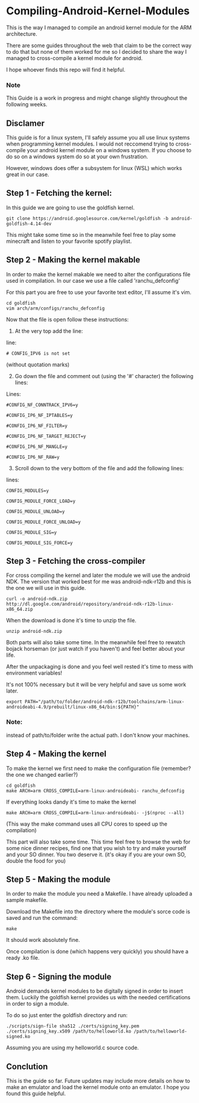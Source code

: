 # Compiling-Android-Kernel-Modules
This is the way I managed to compile an android kernel module for the ARM architecture.

There are some guides throughout the web that claim to be the correct way to do that but none of them worked for me so I decided to share the way I managed to cross-compile a kernel module for android.

I hope whoever finds this repo will find it helpful.

### Note
This Guide is a work in progress and might change slightly throughout the following weeks.

## Disclamer
This guide is for a linux system, I'll safely assume you all use linux systems when programming kernel modules.
I would not reccomend trying to cross-compile your android kernel module on a windows system.
If you choose to do so on a windows system do so at your own frustration.

However, windows does offer a subsystem for linux (WSL) which works great in our case.

## Step 1 - Fetching the kernel:
In this guide we are going to use the goldfish kernel.

    git clone https://android.googlesource.com/kernel/goldfish -b android-goldfish-4.14-dev

This might take some time so in the meanwhile feel free to play some minecraft and listen to your favorite spotify playlist.

## Step 2 - Making the kernel makable
In order to make the kernel makable we need to alter the configurations file used in compilation.
In our case we use a file called 'ranchu_defconfig'

For this part you are free to use your favorite text editor, I'll assume it's vim.

    cd goldfish
    vim arch/arm/configs/ranchu_defconfig

Now that the file is open follow these instructions:

1) At the very top add the line:

line:

    # CONFIG_IPV6 is not set
    
(without quotation marks)

2) Go down the file and comment out (using the '#' character) the following lines:

Lines:
    
    #CONFIG_NF_CONNTRACK_IPV6=y
    
    #CONFIG_IP6_NF_IPTABLES=y
    
    #CONFIG_IP6_NF_FILTER=y
    
    #CONFIG_IP6_NF_TARGET_REJECT=y
    
    #CONFIG_IP6_NF_MANGLE=y
    
    #CONFIG_IP6_NF_RAW=y

3) Scroll down to the very bottom of the file and add the following lines:

lines:
    
    CONFIG_MODULES=y
    
    CONFIG_MODULE_FORCE_LOAD=y
    
    CONFIG_MODULE_UNLOAD=y
    
    CONFIG_MODULE_FORCE_UNLOAD=y
    
    CONFIG_MODULE_SIG=y
    
    CONFIG_MODULE_SIG_FORCE=y

## Step 3 - Fetching the cross-compiler
For cross compiling the kernel and later the module we will use the android NDK.
The version that worked best for me was android-ndk-r12b and this is the one we will use in this guide.


    curl -o android-ndk.zip http://dl.google.com/android/repository/android-ndk-r12b-linux-x86_64.zip


When the download is done it's time to unzip the file.

    unzip android-ndk.zip

Both parts will also take some time. 
In the meanwhile feel free to rewatch bojack horseman (or just watch if you haven't) and feel better about your life.

After the unpackaging is done and you feel well rested it's time to mess with environment variables! 

It's not 100% necessary but it will be very helpful and save us some work later.

    export PATH="/path/to/folder/android-ndk-r12b/toolchains/arm-linux-androideabi-4.9/prebuilt/linux-x86_64/bin:${PATH}"
    
### Note:
instead of path/to/folder write the actual path. I don't know your machines.

## Step 4 - Making the kernel
To make the kernel we first need to make the configuration file (remember? the one we changed earlier?)

    cd goldfish
    make ARCH=arm CROSS_COMPILE=arm-linux-androideabi- ranchu_defconfig
    
If everything looks dandy it's time to make the kernel

    make ARCH=arm CROSS_COMPILE=arm-linux-androideabi- -j$(nproc --all)

(This way the make command uses all CPU cores to speed up the compilation)

This part will also take some time.
This time feel free to browse the web for some nice dinner recipes, find one that you wish to try and make yourself and your SO dinner.
You two deserve it.
(it's okay if you are your own SO, double the food for you)

## Step 5 - Making the module
In order to make the module you need a Makefile.
I have already uploaded a sample makefile.

Download the Makefile into the directory where the module's sorce code is saved and run the command:
    
    make

It should work absolutely fine.

Once compilation is done (which happens very quickly) you should have a ready .ko file.


## Step 6 - Signing the module
Android demands kernel modules to be digitally signed in order to insert them.
Luckily the goldfish kernel provides us with the needed certifications in order to sign a module.

To do so just enter the goldfish directory and run:

    ./scripts/sign-file sha512 ./certs/signing_key.pem ./certs/signing_key.x509 /path/to/helloworld.ko /path/to/helloworld-signed.ko

Assuming you are using my helloworld.c source code.

## Conclution
This is the guide so far. 
Future updates may include more details on how to make an emulator and load the kernel module onto an emulator.
I hope you found this guide helpful.
